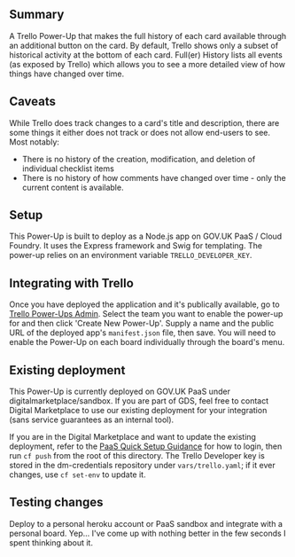 ## Summary
A Trello Power-Up that makes the full history of each card available through an additional button on the card. By
default, Trello shows only a subset of historical activity at the bottom of each card. Full(er) History lists all
events (as exposed by Trello) which allows you to see a more detailed view of how things have changed over time.

## Caveats
While Trello does track changes to a card's title and description, there are some things it either does not track or
does not allow end-users to see. Most notably:

* There is no history of the creation, modification, and deletion of individual checklist items
* There is no history of how comments have changed over time - only the current content is available.

## Setup
This Power-Up is built to deploy as a Node.js app on GOV.UK PaaS / Cloud Foundry. It uses the Express framework and Swig
for templating. The power-up relies on an environment variable `TRELLO_DEVELOPER_KEY`.

## Integrating with Trello
Once you have deployed the application and it's publically available, go to [Trello Power-Ups
Admin](https://trello.com/power-ups/admin). Select the team you want to enable the power-up for and then click 'Create
New Power-Up'. Supply a name and the public URL of the deployed app's `manifest.json` file, then save. You will need to
enable the Power-Up on each board individually through the board's menu.

## Existing deployment
This Power-Up is currently deployed on GOV.UK PaaS under digitalmarketplace/sandbox. If you are part of GDS, feel free
to contact Digital Marketplace to use our existing deployment for your integration (sans service guarantees as an
internal tool).

If you are in the Digital Marketplace and want to update the existing deployment, refer to the [PaaS Quick Setup
Guidance](https://docs.cloud.service.gov.uk/#setting-up-the-command-line) for how to login, then run `cf push` from
the root of this directory. The Trello Developer key is stored in the dm-credentials repository under 
`vars/trello.yaml`; if it ever changes, use `cf set-env` to update it.

## Testing changes
Deploy to a personal heroku account or PaaS sandbox and integrate with a personal board. Yep... I've come up with
nothing better in the few seconds I spent thinking about it.

